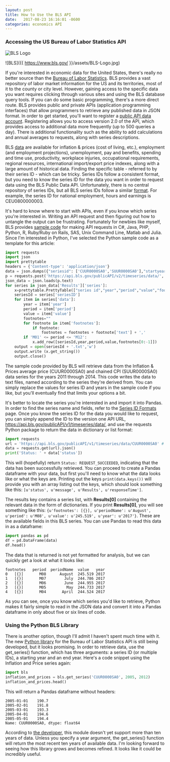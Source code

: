 ```yaml
---
layout: post
title: How to Use the BLS API
date:   2017-08-23 16:16:01 -0600
categories: economics API
---
```


<h3>Accessing the US Bureau of Labor Statistics API</h3>

![BLS Logo]({{https://www.bls.gov/}}../assets/BLS-Logo.jpg)

![BLS]({{ https://www.bls.gov/ }}/assets/BLS-Logo.jpg)

<p>If you're interested in economic data for the United States, there's really no better source than the <a href="https://www.bls.gov/">Bureau of Labor Statistics</a>. BLS provides a vast repository of labor market information for the US and its territories, most of it to the county or city level. However, gaining access to the specific data you want requires clicking through various sites and using the BLS database query tools. If you can do some basic programming, there's a more direct route. BLS provides public and private APIs (application programming interfaces) that allow programmers to retrieve any published data in JSON format. In order to get started, you'll want to register a <a href="https://data.bls.gov/registrationEngine/">public API data account</a>. Registering allows you to access version 2.0 of the API, which provides access to additional data more frequently (up to 500 queries a day). There is additional functionality such as the ability to add calculations and annual averages to requests, along with series descriptions.</p> 

<p>BLS <a href="https://www.bls.gov/data/">data</a> are available for inflation & prices (cost of living, etc.), employment (and employment projections), unemployment, pay and benefits, spending and time use, productivity, workplace injuries, occupational requirements, regional resources, international import/export price indexes, along with a large amount of historical data. Finding the specific table - referred to by their series ID - which can be tricky. Series IDs follow a consistent format, but you need to know the series ID for the data you want in order to request data using the BLS Public Data API. Unfortunately, there is no central repository of series IDs, but all BLS series IDs follow a similar <a href="https://www.bls.gov/help/hlpforma.htm">format</a>. For example, the series ID for national employment, hours and earnings is CEU0800000003.</p> 

<p>It's hard to know where to start with APIs, even if you know which series you're interested in. Writing an API request and then figuring out how to untangle the output can be frustrating. Fortunately for newbies like myself, BLS provides <a href="https://www.bls.gov/developers/api_sample_code.htm">sample code</a> for making API requests in C#, Java, PHP, Python, R, Ruby/Ruby on Rails, SAS, Unix Command Line, Matlab and Julia. Since I'm interested in Python, I've selected the Python sample code as a template for this article:</p>

```python
import requests
import json
import prettytable
headers = {'Content-type': 'application/json'}
data = json.dumps({"seriesid": ['CUUR0000SA0','SUUR0000SA0'],"startyear":"2011", "endyear":"2014"})
p = requests.post('https://api.bls.gov/publicAPI/v2/timeseries/data/', data=data, headers=headers)
json_data = json.loads(p.text)
for series in json_data['Results']['series']:
    x=prettytable.PrettyTable(["series id","year","period","value","footnotes"])
    seriesId = series['seriesID']
    for item in series['data']:
        year = item['year']
        period = item['period']
        value = item['value']
        footnotes=""
        for footnote in item['footnotes']:
            if footnote:
                footnotes = footnotes + footnote['text'] + ','
        if 'M01' <= period <= 'M12':
            x.add_row([seriesId,year,period,value,footnotes[0:-1]])
    output = open(seriesId + '.txt','w')
    output.write (x.get_string())
    output.close()
```

<p>The sample code provided by BLS will retrieve data from the Inflation & Prices average price (CUUR0000SA0) and chained CPI (SUUR0000SA0) data series for the years 2011 through 2014. This code writes the data to text files, named according to the series they're derived from. You can simply replace the values for series ID and years in the sample code if you like, but you'll eventually find that limits your options a bit.</p>

<p>It's better to locate the series you're interested in and import it into Pandas. In order to find the series name and fields, refer to the <a href="https://www.bls.gov/help/hlpforma.htm#AP">Series ID Formats</a> page. Once you know the series ID for the data you would like to request, you can simply append the ID to the version one API URL, <a href="https://api.bls.gov/publicAPI/v1/timeseries/data/">https://api.bls.gov/publicAPI/v1/timeseries/data/</a>, and use the requests Python package to return the data in dictionary or list format:</p>

```python
import requests
url = 'https://api.bls.gov/publicAPI/v1/timeseries/data/CUUR0000SA0' # using the Inflation & Prices average price series
data = requests.get(url).json()
print('Status: ' + data['status'])
```

This will (hopefully) return `Status: REQUEST_SUCCEEDED`, indicating that the data has been successfully retrieved. You can proceed to create a Pandas dataframe with your data, but first you'll need to know what the data looks like or what the keys are. Printing out the keys `print(data.keys())` will provide you with an array listing out the keys, which should look something like this: `[u'status', u'message', u'Results', u'responseTime']`.

The results key contains a series list, with <b>Results[0]</b> containing the relevant data in the form of dictionaries. If you print <b>Results[0]</b>, you will see something like this: `{u'footnotes': [{}], u'periodName': u'August', u'period': u'M08', u'value': u'245.519', u'year': u'2017'}`. These are the available fields in this BLS series. You can use Pandas to read this data in as a dataframe:

```python
import pandas as pd
df = pd.DataFrame(data)
df.head()
```

<p>The data that is returned is not yet formatted for analysis, but we can quickly get a look at what it looks like:</p>

```text
footnotes	period	periodName	value	year
0	[{}]	   M08	    August	245.519	2017
1	[{}]	   M07	      July	244.786	2017
2	[{}]	   M06	      June	244.955	2017
3	[{}]	   M05	       May	244.733	2017
4	[{}]	   M04	     April	244.524	2017
```

<p>As you can see, once you know which series you'd like to retrieve, Python makes it fairly simple to read in the JSON data and convert it into a Pandas dataframe in only about five or six lines of code.</p>

<h3>Using the Python BLS Library</h3>

<p>There is another option, though I'll admit I haven't spent much time with it. The new <a href="https://pypi.python.org/pypi/bls">Python library</a> for the Bureau of Labor Statistics API is still being developed, but it looks promising. In order to retrieve data, use the get_series() function, which has three arguments: a series ID (or multiple IDs), a starting year and an end year. Here's a code snippet using the Inflation and Price series again:</p>

```python
import bls
inflation_and_prices = bls.get_series('CUUR0000SA0', 2005, 2012)
inflation_and_prices.head()
```

<p>This will return a Pandas dataframe without headers:</p>

```text
2005-01-01    190.7
2005-02-01    191.8
2005-03-01    193.3
2005-04-01    194.6
2005-05-01    194.4
Name: CUUR0000SA0, dtype: float64
```

<p>According to <a href="https://github.com/OliverSherouse/bls">the developer</a>, this module doesn't yet support more than ten years of data. Unless you specify a year argument, the get_series() function will return the most recent ten years of available data. I'm looking forward to seeing how this library grows and becomes refined. It looks like it could be incredibly useful.</p>  
